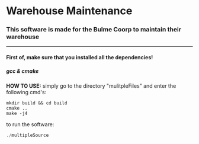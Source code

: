 
# Warehouse Maintenance
### This software is made for the Bulme Coorp to maintain their warehouse
---

#### First of, make sure that you installed all the dependencies!
##### gcc & cmake

**HOW TO USE:** simply go to the directory "mulitpleFiles" and enter the following cmd's:

```
mkdir build && cd build
cmake ..
make -j4
```

to run the software:

```c
./multipleSource
```
